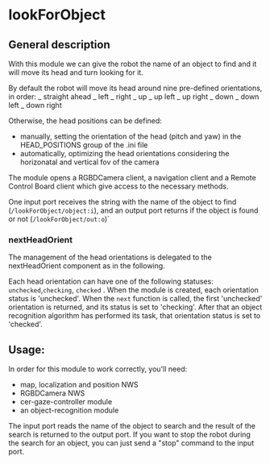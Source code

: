 # lookForObject

## General description
With this module we can give the robot the name of an object to find and it will move its head and turn looking for it.

By default the robot will move its head around nine pre-defined orientations, in order:
_ straight ahead
_ left
_ right
_ up
_ up left
_ up right
_ down
_ down left
_ down right

Otherwise, the head positions can be defined:
- manually, setting the orientation of the head (pitch and yaw) in the HEAD_POSITIONS group of the .ini file 
- automatically, optimizing the head orientations considering the horizonatal and vertical fov of the camera

The module opens a RGBDCamera client, a navigation client and a Remote Control Board client which give access to the necessary methods.

One input port receives the string with the name of the object to find (`/lookForObject/object:i`), and an output port returns if the object is found or not (`/lookForObject/out:o`)`

### nextHeadOrient
The management of the head orientations is delegated to the nextHeadOrient component as in the following.

Each head orientation can have one of the following statuses: `unchecked`,`checking`, `checked` .
When the module is created, each orientation status is 'unchecked'.
When the `next` function is called, the first 'unchecked' orientation is returned, and its status is set to 'checking'.
After that an object recognition algorithm has performed its task, that orientation status is set to 'checked'.

## Usage:
In order for this module to work correctly, you'll need:
- map, localization and position NWS
- RGBDCamera NWS
- cer-gaze-controller module
- an object-recognition module

The input port reads the name of the object to search and the result of the search is returned to the output port.
If you want to stop the robot during the search for an object, you can just send a "stop" command to the input port.


